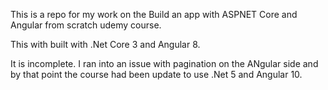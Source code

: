 This is a repo for my work on the Build an app with ASPNET Core and Angular from scratch udemy course.

This with built with .Net Core 3 and Angular 8.

It is incomplete. I ran into an issue with pagination on the ANgular side and by that point the course had been update to use .Net 5 and Angular 10.
